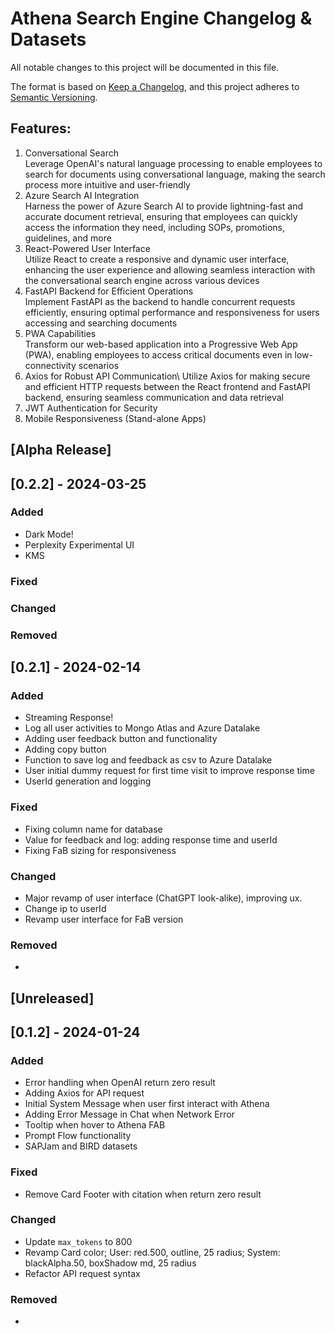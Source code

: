 # Athena Search Engine Changelog & Datasets

All notable changes to this project will be documented in this file.

The format is based on [Keep a Changelog](https://keepachangelog.com/en/1.0.0/),
and this project adheres to [Semantic Versioning](https://semver.org/spec/v2.0.0.html).

## Features:​

1. Conversational Search​\
  Leverage OpenAI's natural language processing to enable employees to search for documents using conversational language, making the search process more intuitive and user-friendly​
1. Azure Search AI Integration​\
  Harness the power of Azure Search AI to provide lightning-fast and accurate document retrieval, ensuring that employees can quickly access the information they need, including SOPs, promotions, guidelines, and more​
1. React-Powered User Interface\
   Utilize React to create a responsive and dynamic user interface, enhancing the user experience and allowing seamless interaction with the conversational search engine across various devices​
1. FastAPI Backend for Efficient Operations\
   ​
  Implement FastAPI as the backend to handle concurrent requests efficiently, ensuring optimal performance and responsiveness for users accessing and searching documents​
1. PWA Capabilities​\
  Transform our web-based application into a Progressive Web App (PWA), enabling employees to access critical documents even in low-connectivity scenarios​
1. Axios for Robust API Communication\​
  Utilize Axios for making secure and efficient HTTP requests between the React frontend and FastAPI backend, ensuring seamless communication and data retrieval​
1. JWT Authentication for Security​
1. Mobile Responsiveness (Stand-alone Apps)​

## [Alpha Release]

## [0.2.2] - 2024-03-25

### Added
- Dark Mode!
- Perplexity Experimental UI
- KMS
### Fixed

### Changed

### Removed

## [0.2.1] - 2024-02-14

### Added
- Streaming Response!
- Log all user activities to Mongo Atlas and Azure Datalake
- Adding user feedback button and functionality
- Adding copy button
- Function to save log and feedback as csv to Azure Datalake
- User initial dummy request for first time visit to improve response time
- UserId generation and logging
### Fixed
- Fixing column name for database
- Value for feedback and log: adding response time and userId
- Fixing FaB sizing for responsiveness
### Changed
- Major revamp of user interface (ChatGPT look-alike), improving ux.
- Change ip to userId
- Revamp user interface for FaB version
### Removed
- 

## [Unreleased]

## [0.1.2] - 2024-01-24

### Added
- Error handling when OpenAI return zero result
- Adding Axios for API request
- Initial System Message when user first interact with Athena
- Adding Error Message in Chat when Network Error
- Tooltip when hover to Athena FAB
- Prompt Flow functionality
- SAPJam and BIRD datasets
### Fixed
- Remove Card Footer with citation when return zero result
### Changed
- Update `max_tokens` to 800
- Revamp Card color; User: red.500, outline, 25 radius; System: blackAlpha.50, boxShadow md, 25 radius
- Refactor API request syntax
### Removed
- 
